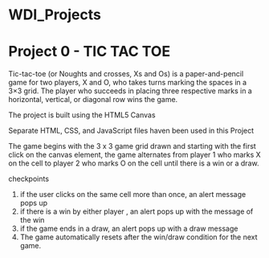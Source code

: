# WDI_Projects
Project 0 - TIC TAC TOE 
========================

Tic-tac-toe (or Noughts and crosses, Xs and Os) is a paper-and-pencil game for two players, X and O, who takes turns marking the spaces in a 3×3 grid. The player who succeeds in placing three respective marks in a horizontal, vertical, or diagonal row wins the game.

The project is built using the HTML5 Canvas

Separate HTML, CSS, and JavaScript files haven been used in this Project

The game begins with the 3 x 3 game grid drawn and starting with the first click on the canvas element, the game alternates from player 1 who marks X on the cell  to  player 2 who marks O on the cell  until there is a win or a draw.

checkpoints
1. if the user clicks on the same cell more than once, an alert message pops up
2. if there is a win by either player , an alert pops up with the message of the win 
3. if the game ends in a draw, an alert pops up with a draw message 
4. The game automatically resets after the win/draw condition for the next game. 




